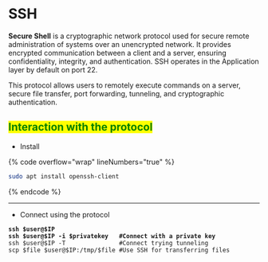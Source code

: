 # SSH

**Secure Shell** is a cryptographic network protocol used for secure remote administration of systems over an unencrypted network. It provides encrypted communication between a client and a server, ensuring confidentiality, integrity, and authentication. SSH operates in the Application layer by default on port 22.

This protocol allows users to remotely execute commands on a server, secure file transfer, port forwarding, tunneling, and cryptographic authentication.

## <mark style="color:green;">Interaction with the protocol</mark>

* Install

{% code overflow="wrap" lineNumbers="true" %}
```bash
sudo apt install openssh-client
```
{% endcode %}

***

* Connect using the protocol

<pre class="language-bash" data-overflow="wrap" data-line-numbers><code class="lang-bash"><strong>ssh $user@$IP
</strong><strong>ssh $user@$IP -i $privatekey   #Connect with a private key
</strong>ssh $user@$IP -T               #Connect trying tunneling
scp $file $user@$IP:/tmp/$file #Use SSH for transferring files
</code></pre>
